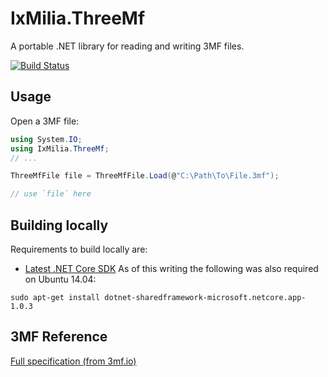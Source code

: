 ﻿IxMilia.ThreeMf
===============

A portable .NET library for reading and writing 3MF files.

[![Build Status](https://dev.azure.com/ixmilia/public/_apis/build/status/ThreeMf?branchName=master)](https://dev.azure.com/ixmilia/public/_build/latest?definitionId=23)

## Usage

Open a 3MF file:

``` C#
using System.IO;
using IxMilia.ThreeMf;
// ...

ThreeMfFile file = ThreeMfFile.Load(@"C:\Path\To\File.3mf");

// use `file` here
```

## Building locally

Requirements to build locally are:

- [Latest .NET Core SDK](https://github.com/dotnet/cli/releases)  As of this writing the following was also required on Ubuntu 14.04:

`sudo apt-get install dotnet-sharedframework-microsoft.netcore.app-1.0.3`

## 3MF Reference

[Full specification (from 3mf.io)](http://www.3mf.io/specification/)
